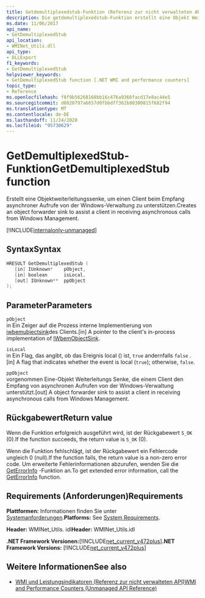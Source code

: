 ```yaml
---
title: Getdemultiplexedstub-Funktion (Referenz zur nicht verwalteten API)
description: Die getdemultiplexedstub-Funktion erstellt eine Objekt Weiterleitungs Senke, um einem Client den Empfang von asynchronen Aufrufen von der Windows-Verwaltung zu unterstützen.
ms.date: 11/06/2017
api_name:
- GetDemultiplexedStub
api_location:
- WMINet_Utils.dll
api_type:
- DLLExport
f1_keywords:
- GetDemultiplexedStub
helpviewer_keywords:
- GetDemultiplexedStub function [.NET WMI and performance counters]
topic_type:
- Reference
ms.openlocfilehash: f8f9b56268168bb16c476a9366facd17e8ac44e5
ms.sourcegitcommit: d8020797a6657d0fbbdff362b80300815f682f94
ms.translationtype: MT
ms.contentlocale: de-DE
ms.lasthandoff: 11/24/2020
ms.locfileid: "95730629"
---
```

# <a name="getdemultiplexedstub-function"></a><span data-ttu-id="0efb4-103">GetDemultiplexedStub-Funktion</span><span class="sxs-lookup"><span data-stu-id="0efb4-103">GetDemultiplexedStub function</span></span>

<span data-ttu-id="0efb4-104">Erstellt eine Objektweiterleitungssenke, um einen Client beim Empfang asynchroner Aufrufe von der Windows-Verwaltung zu unterstützen.</span><span class="sxs-lookup"><span data-stu-id="0efb4-104">Creates an object forwarder sink to assist a client in receiving asynchronous calls from Windows Management.</span></span>
  
[!INCLUDE[internalonly-unmanaged](../../../../includes/internalonly-unmanaged.md)]
  
## <a name="syntax"></a><span data-ttu-id="0efb4-105">Syntax</span><span class="sxs-lookup"><span data-stu-id="0efb4-105">Syntax</span></span>  
  
```cpp  
HRESULT GetDemultiplexedStub (
   [in] IUnknown*    pObject,
   [in] boolean      isLocal,
   [out] IUnknown**  ppObject
);
```  

## <a name="parameters"></a><span data-ttu-id="0efb4-106">Parameter</span><span class="sxs-lookup"><span data-stu-id="0efb4-106">Parameters</span></span>

`pObject`  
<span data-ttu-id="0efb4-107">in Ein Zeiger auf die Prozess interne Implementierung von [iwbemubjectsink](/windows/desktop/api/wbemcli/nn-wbemcli-iwbemobjectsink)des Clients.</span><span class="sxs-lookup"><span data-stu-id="0efb4-107">[in] A pointer to the client's in-process implementation of [IWbemObjectSink](/windows/desktop/api/wbemcli/nn-wbemcli-iwbemobjectsink).</span></span>

`isLocal`  
<span data-ttu-id="0efb4-108">in Ein Flag, das angibt, ob das Ereignis local () ist, `true` andernfalls `false` .</span><span class="sxs-lookup"><span data-stu-id="0efb4-108">[in] A flag that indicates whether the event is local (`true`); otherwise, `false`.</span></span>

`ppObject`  
<span data-ttu-id="0efb4-109">vorgenommen Eine-Objekt Weiterleitungs Senke, die einem Client den Empfang von asynchronen Aufrufen von der Windows-Verwaltung unterstützt.</span><span class="sxs-lookup"><span data-stu-id="0efb4-109">[out] A object forwarder sink to assist a client in receiving asynchronous calls from Windows Management.</span></span>

## <a name="return-value"></a><span data-ttu-id="0efb4-110">Rückgabewert</span><span class="sxs-lookup"><span data-stu-id="0efb4-110">Return value</span></span>

<span data-ttu-id="0efb4-111">Wenn die Funktion erfolgreich ausgeführt wird, ist der Rückgabewert `S_OK` (0).</span><span class="sxs-lookup"><span data-stu-id="0efb4-111">If the function succeeds, the return value is `S_OK` (0).</span></span>

<span data-ttu-id="0efb4-112">Wenn die Funktion fehlschlägt, ist der Rückgabewert ein Fehlercode ungleich 0 (null).</span><span class="sxs-lookup"><span data-stu-id="0efb4-112">If the function fails, the return value is a non-zero error code.</span></span> <span data-ttu-id="0efb4-113">Um erweiterte Fehlerinformationen abzurufen, wenden Sie die [GetErrorInfo](geterrorinfo.md) -Funktion an.</span><span class="sxs-lookup"><span data-stu-id="0efb4-113">To get extended error information, call the [GetErrorInfo](geterrorinfo.md) function.</span></span>

## <a name="requirements"></a><span data-ttu-id="0efb4-114">Requirements (Anforderungen)</span><span class="sxs-lookup"><span data-stu-id="0efb4-114">Requirements</span></span>  

 <span data-ttu-id="0efb4-115">**Plattformen:** Informationen finden Sie unter [Systemanforderungen](../../get-started/system-requirements.md).</span><span class="sxs-lookup"><span data-stu-id="0efb4-115">**Platforms:** See [System Requirements](../../get-started/system-requirements.md).</span></span>  
  
 <span data-ttu-id="0efb4-116">**Header:** WMINet_Utils. idl</span><span class="sxs-lookup"><span data-stu-id="0efb4-116">**Header:** WMINet_Utils.idl</span></span>  
  
 <span data-ttu-id="0efb4-117">**.NET Framework Versionen:**[!INCLUDE[net_current_v472plus](../../../../includes/net-current-v472plus.md)]</span><span class="sxs-lookup"><span data-stu-id="0efb4-117">**.NET Framework Versions:** [!INCLUDE[net_current_v472plus](../../../../includes/net-current-v472plus.md)]</span></span>  
  
## <a name="see-also"></a><span data-ttu-id="0efb4-118">Weitere Informationen</span><span class="sxs-lookup"><span data-stu-id="0efb4-118">See also</span></span>

- [<span data-ttu-id="0efb4-119">WMI und Leistungsindikatoren (Referenz zur nicht verwalteten API)</span><span class="sxs-lookup"><span data-stu-id="0efb4-119">WMI and Performance Counters (Unmanaged API Reference)</span></span>](index.md)

